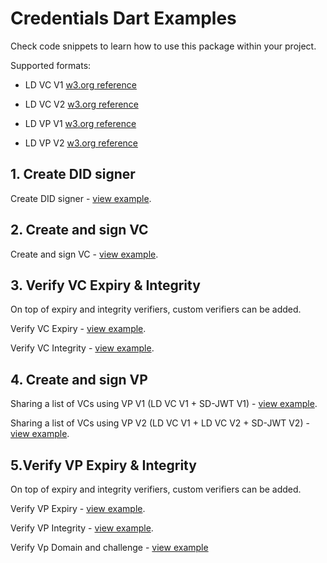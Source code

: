 # Credentials Dart Examples

Check code snippets to learn how to use this package within your project.

Supported formats:

- LD VC V1 [w3.org reference](https://www.w3.org/TR/vc-data-model-1.0/)
- LD VC V2 [w3.org reference](https://www.w3.org/TR/vc-data-model-2.0/)

- LD VP V1 [w3.org reference](https://www.w3.org/TR/vc-data-model-1.0/#presentations-0)
- LD VP V2 [w3.org reference](https://www.w3.org/TR/vc-data-model-2.0/#verifiable-presentations)

## 1. Create DID signer

Create DID signer  - [view example](https://github.com/affinidi/affinidi-ssi-dart/tree/main/doc/credentials/code_snippets/did_signer.dart).

## 2. Create and sign VC

Create and sign VC  - [view example](https://github.com/affinidi/affinidi-ssi-dart/tree/main/doc/credentials/code_snippets/vc_issuance.dart).

## 3. Verify VC Expiry & Integrity

 On top of expiry and integrity verifiers, custom verifiers can be added.

Verify VC Expiry  - [view example](https://github.com/affinidi/affinidi-ssi-dart/tree/main/doc/credentials/code_snippets/vc_expiry_verification.dart).

Verify VC Integrity  - [view example](https://github.com/affinidi/affinidi-ssi-dart/tree/main/doc/credentials/code_snippets/vc_integrity_verification.dart).

## 4. Create and sign VP

Sharing a list of VCs using VP V1 (LD VC V1 + SD-JWT V1) - [view example](https://github.com/affinidi/affinidi-ssi-dart/tree/main/doc/credentials/code_snippets/vp_v1_issuance.dart).

Sharing a list of VCs using VP V2 (LD VC V1 + LD VC V2 + SD-JWT V2) - [view example](https://github.com/affinidi/affinidi-ssi-dart/tree/main/doc/credentials/code_snippets/vp_v2_issuance.dart).

## 5.Verify VP Expiry & Integrity

 On top of expiry and integrity verifiers, custom verifiers can be added.

Verify VP Expiry  - [view example](https://github.com/affinidi/affinidi-ssi-dart/tree/main/doc/credentials/code_snippets/vp_expiry_verification.dart).

Verify VP Integrity  - [view example](https://github.com/affinidi/affinidi-ssi-dart/tree/main/doc/credentials/code_snippets/vp_integrity_verification.dart).

Verify Vp Domain and challenge - [view example](https://github.com/affinidi/affinidi-ssi-dart/tree/main/doc/credentials/code_snippets/vp_domain_challenge_verification.dart)
